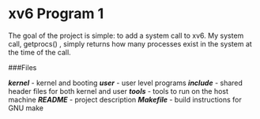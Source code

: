 # xv6 Program 1

The goal of the project is simple: to add a system call to xv6. My system call, getprocs() , simply returns how many processes exist in the system at the time of the call.

###Files

***kernel*** - kernel and booting
***user*** - user level programs
***include*** - shared header files for both kernel and user
***tools*** - tools to run on the host machine
***README*** - project description
***Makefile*** - build instructions for GNU make
